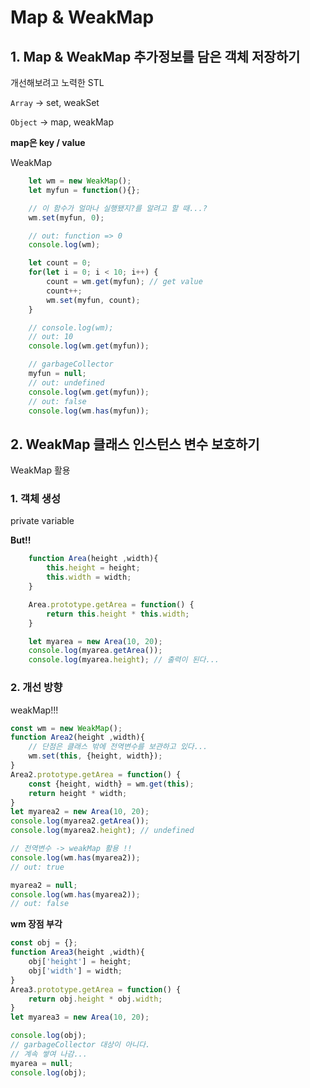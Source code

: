# Map & WeakMap
## 1. Map & WeakMap 추가정보를 담은 객체 저장하기

개선해보려고 노력한 STL

`Array` -> set, weakSet

`Object` -> map, weakMap

__map은 key / value__

WeakMap
```javascript
    let wm = new WeakMap();
    let myfun = function(){};

    // 이 함수가 얼마나 실행됐지?를 알려고 할 때...?
    wm.set(myfun, 0);

    // out: function => 0 
    console.log(wm);

    let count = 0; 
    for(let i = 0; i < 10; i++) {
        count = wm.get(myfun); // get value
        count++;
        wm.set(myfun, count);
    }

    // console.log(wm);
    // out: 10
    console.log(wm.get(myfun));

    // garbageCollector
    myfun = null; 
    // out: undefined
    console.log(wm.get(myfun));
    // out: false
    console.log(wm.has(myfun));
```

## 2. WeakMap 클래스 인스턴스 변수 보호하기 

WeakMap 활용

### 1. 객체 생성
private variable 

__But!!__
```javascript
    function Area(height ,width){
        this.height = height;
        this.width = width;
    }

    Area.prototype.getArea = function() {
        return this.height * this.width;
    }

    let myarea = new Area(10, 20);
    console.log(myarea.getArea());
    console.log(myarea.height); // 출력이 된다... 
```

### 2. 개선 방향 
weakMap!!!

```javascript
const wm = new WeakMap();
function Area2(height ,width){
    // 단점은 클래스 밖에 전역변수를 보관하고 있다...
    wm.set(this, {height, width});
}
Area2.prototype.getArea = function() {
    const {height, width} = wm.get(this);
    return height * width;
}
let myarea2 = new Area(10, 20);
console.log(myarea2.getArea());
console.log(myarea2.height); // undefined

// 전역변수 -> weakMap 활용 !! 
console.log(wm.has(myarea2));
// out: true

myarea2 = null;
console.log(wm.has(myarea2));
// out: false
```

__wm 장점 부각__
```javascript
const obj = {};
function Area3(height ,width){
    obj['height'] = height;
    obj['width'] = width;
}
Area3.prototype.getArea = function() {
    return obj.height * obj.width;
}
let myarea3 = new Area(10, 20);

console.log(obj);
// garbageCollector 대상이 아니다.
// 계속 쌓여 나감...
myarea = null;
console.log(obj);
```